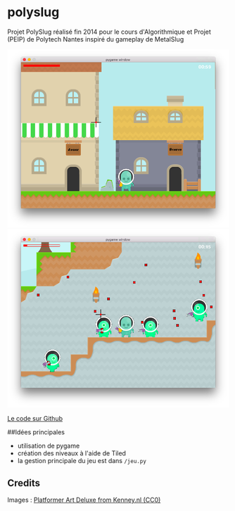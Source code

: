polyslug
========

Projet PolySlug réalisé fin 2014 pour le cours d'Algorithmique et Projet (PEIP) de Polytech Nantes inspiré du gameplay de MetalSlug

![screenshot1](/screenshot/Capture%20d’écran%202014-12-12%20à%2015.44.36.png)
![screenshot2](/screenshot/Capture%20d’écran%202014-12-12%20à%2015.45.11.png)

[Le code sur Github](https://github.com/PolySlug/polyslug)

##Idées principales

- utilisation de pygame
- création des niveaux à l'aide de Tiled
- la gestion principale du jeu est dans `/jeu.py`


## Credits

Images : [Platformer Art Deluxe from Kenney.nl (CC0)](http://opengameart.org/content/platformer-art-deluxe)
